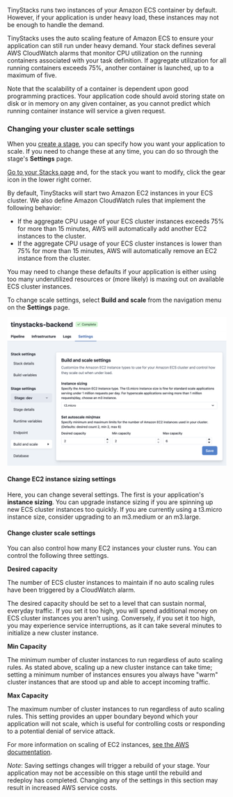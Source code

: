 TinyStacks runs two instances of your Amazon ECS container by default. However, if your application is under heavy load, these instances may not be enough to handle the demand. 

TinyStacks uses the auto scaling feature of Amazon ECS to ensure your application can still run under heavy demand. Your stack defines several AWS CloudWatch alarms that monitor CPU utilization on the running containers associated with your task definition. If aggregate utilization for all running containers exceeds 75%, another container is launched, up to a maximum of five. 

Note that the scalability of a container is dependent upon good programming practices. Your application code should avoid storing state on disk or in memory on any given container, as you cannot predict which running container instance will service a given request. 

### Changing your cluster scale settings

When you [create a stage](stages.md), you can specify how you want your application to scale. If you need to change these at any time, you can do so through the stage's **Settings** page.

<a href="https://tinystacks.com/stacks/" target="_blank">Go to your Stacks page</a> and, for the stack you want to modify, click the gear icon in the lower right corner. 

By default, TinyStacks will start two Amazon EC2 instances in your ECS cluster. We also define Amazon CloudWatch rules that implement the following behavior: 

* If the aggregate CPU usage of your ECS cluster instances exceeds 75% for more than 15 minutes, AWS will automatically add another EC2 instances to the cluster. 
* If the aggregate CPU usage of your ECS cluster instances is lower than 75% for more than 15 minutes, AWS will automatically remove an EC2 instance from the cluster. 

You may need to change these defaults if your application is either using too many underutilized resources or (more likely) is maxing out on available ECS cluster instances. 

To change scale settings, select **Build and scale** from the navigation menu on the **Settings** page. 

![TinyStacks - change ECS cluster scaling settings](img/tinystacks-change-scale-2.png)

#### Change EC2 instance sizing settings 

Here, you can change several settings. The first is your application's **instance sizing**. You can upgrade instance sizing if you are spinning up new ECS cluster instances too quickly. If you are currently using a t3.micro instance size, consider upgrading to an m3.medium or an m3.large.

#### Change cluster scale settings

You can also control how many EC2 instances your cluster runs. You can control the following three  settings. 

**Desired capacity**

The number of ECS cluster instances to maintain if no auto scaling rules have been triggered by a CloudWatch alarm. 

The desired capacity should be set to a level that can sustain normal, everyday traffic. If you set it too high, you will spend additional money on ECS cluster instances you aren't using. Conversely, if you set it too high, you may experience service interruptions, as it can take several minutes to initialize a new cluster instance.

**Min Capacity**

The minimum number of cluster instances to run regardless of auto scaling rules. As stated above, scaling up a new cluster instance can take time; setting a minimum number of instances ensures you always have "warm" cluster instances that are stood up and able to accept incoming traffic. 

**Max Capacity**

The maximum number of cluster instances to run regardless of auto scaling rules. This setting provides an upper boundary beyond which your application will not scale, which is  useful for controlling costs or responding to a potential denial of service attack. 

For more information on scaling of EC2 instances, <a href="https://docs.aws.amazon.com/autoscaling/ec2/userguide/asg-capacity-limits.html" target="_blank">see the AWS documentation</a>. 

*Note*: Saving settings changes will trigger a rebuild of your stage. Your application may not be accessible on this stage until the rebuild and redeploy has completed. Changing any of the settings in this section may result in increased AWS service costs. 